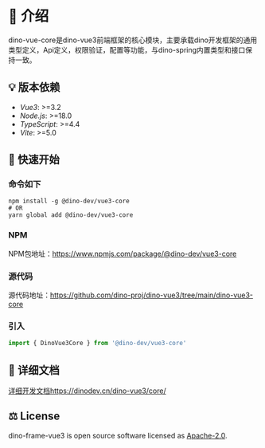 
# 🦖 介绍
dino-vue-core是dino-vue3前端框架的核心模块，主要承载dino开发框架的通用类型定义，Api定义，权限验证，配置等功能，与dino-spring内置类型和接口保持一致。

## 💡 版本依赖
- *Vue3*: >=3.2
- *Node.js*: >=18.0
- *TypeScript*: >=4.4
- *Vite*: >=5.0

## 🚀 快速开始

### 命令如下
```shell
npm install -g @dino-dev/vue3-core
# OR
yarn global add @dino-dev/vue3-core

```

### NPM
NPM包地址：https://www.npmjs.com/package/@dino-dev/vue3-core

### 源代码
源代码地址：https://github.com/dino-proj/dino-vue3/tree/main/dino-vue3-core

### 引入
```ts
import { DinoVue3Core } from '@dino-dev/vue3-core'
```

## 📃 详细文档
[详细开发文档](https://dinodev.cn/dino-vue3/core/)https://dinodev.cn/dino-vue3/core/

## ⚖ License

dino-frame-vue3 is open source software licensed as [Apache-2.0](./LICENSE).
